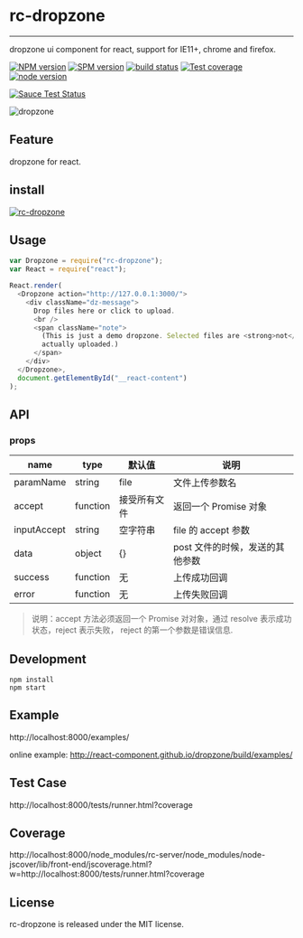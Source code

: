 # rc-dropzone

---

dropzone ui component for react, support for IE11+, chrome and firefox.

[![NPM version][npm-image]][npm-url]
[![SPM version](http://spmjs.io/badge/rc-dropzone)](http://spmjs.io/package/rc-dropzone)
[![build status][travis-image]][travis-url]
[![Test coverage][coveralls-image]][coveralls-url]
[![node version][node-image]][node-url]

[![Sauce Test Status][saucelabs-image]][saucelabs-url]

[npm-image]: http://img.shields.io/npm/v/rc-dropzone.svg?style=flat-square
[npm-url]: http://npmjs.org/package/rc-dropzone
[travis-image]: https://img.shields.io/travis/react-component/dropzone.svg?style=flat-square
[travis-url]: https://travis-ci.org/react-component/dropzone
[coveralls-image]: https://img.shields.io/coveralls/react-component/dropzone.svg?style=flat-square
[coveralls-url]: https://coveralls.io/r/react-component/dropzone?branch=master
[node-image]: https://img.shields.io/badge/node.js-%3E=_0.10-green.svg?style=flat-square
[node-url]: http://nodejs.org/download/
[saucelabs-image]: https://saucelabs.com/browser-matrix/dropzone.svg
[saucelabs-url]: https://saucelabs.com/u/dropzone

![dropzone](https://cloud.githubusercontent.com/assets/452899/7336023/99e4753a-ec18-11e4-8052-b72136deef98.gif)

## Feature

dropzone for react.

## install

[![rc-dropzone](https://nodei.co/npm/rc-dropzone.png)](https://npmjs.org/package/rc-dropzone)

## Usage

```js
var Dropzone = require("rc-dropzone");
var React = require("react");

React.render(
  <Dropzone action="http://127.0.0.1:3000/">
    <div className="dz-message">
      Drop files here or click to upload.
      <br />
      <span className="note">
        (This is just a demo dropzone. Selected files are <strong>not</strong>{" "}
        actually uploaded.)
      </span>
    </div>
  </Dropzone>,
  document.getElementById("__react-content")
);
```

## API

### props

| name        | type     | 默认值       | 说明                            |
| ----------- | -------- | ------------ | ------------------------------- |
| paramName   | string   | file         | 文件上传参数名                  |
| accept      | function | 接受所有文件 | 返回一个 Promise 对象           |
| inputAccept | string   | 空字符串     | file 的 accept 参数             |
| data        | object   | {}           | post 文件的时候，发送的其他参数 |
| success     | function | 无           | 上传成功回调                    |
| error       | function | 无           | 上传失败回调                    |

> 说明：accept 方法必须返回一个 Promise 对对象，通过 resolve 表示成功状态，reject 表示失败，
> reject 的第一个参数是错误信息.

## Development

```
npm install
npm start
```

## Example

http://localhost:8000/examples/

online example: http://react-component.github.io/dropzone/build/examples/

## Test Case

http://localhost:8000/tests/runner.html?coverage

## Coverage

http://localhost:8000/node_modules/rc-server/node_modules/node-jscover/lib/front-end/jscoverage.html?w=http://localhost:8000/tests/runner.html?coverage

## License

rc-dropzone is released under the MIT license.
